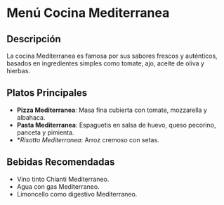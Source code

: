 # Menú Cocina Mediterranea

## Descripción
La cocina Mediterranea es famosa por sus sabores frescos y auténticos, basados en ingredientes simples como tomate, ajo, aceite de oliva y hierbas.

## Platos Principales
- **Pizza Mediterranea**: Masa fina cubierta con tomate, mozzarella y albahaca.
- **Pasta Mediterranea**: Espaguetis en salsa de huevo, queso pecorino, panceta y pimienta.
- **Risotto Mediterranea*: Arroz cremoso con setas.

## Bebidas Recomendadas
- Vino tinto Chianti Mediterraneo.
- Agua con gas Mediterraneo.
- Limoncello como digestivo Mediterraneo.